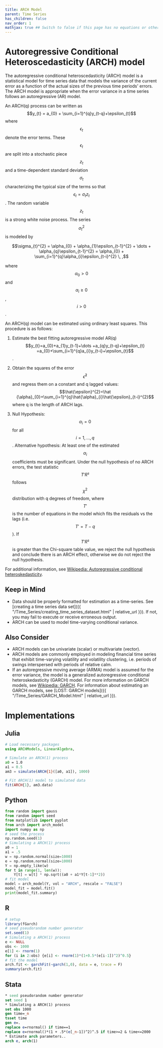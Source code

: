 ```yaml
---
title: ARCH Model
parent: Time Series
has_children: false
nav_order: 1
mathjax: true ## Switch to false if this page has no equations or other math rendering.
---
```


# Autoregressive Conditional Heteroscedasticity (ARCH) model

The autoregressive conditional heteroscedasticity (ARCH) model is a statistical model for time series data that models the variance of the current error as a function of the actual sizes of the previous time periods' errors. The ARCH model is appropriate when the error variance in a time series follows an autoregressive (AR) model.

An ARCH(q) process can be written as $$y_{t} = a_{0} + \sum_{i=1}^{q}y_{t-q}+\epsilon_{t}$$ where $$\epsilon_{t}$$ denote the error terms. These $$\epsilon_{t}$$ are split into a stochastic piece $$z_{t}$$ and a time-dependent standard deviation $$\sigma_{t}$$ characterizing the typical size of the terms so that $$\epsilon_{t}=\sigma_{t}z_{t}$$.
The random variable $$z_{t}$$ is a strong white noise process. The series $$\sigma_{t}^{2}$$ is modeled by

$$\sigma_{t}^{2} = \alpha_{0} + \alpha_{1}\epsilon_{t-1}^{2} + \dots + \alpha_{q}\epsilon_{t-1}^{2} = \alpha_{0} + \sum_{i=1}^{q}\alpha_{i}\epsilon_{t-i}^{2} \, ,$$ 

where $$\alpha_{0} > 0$$ and $$\alpha_{i} \geq 0$$, $$i > 0$$.

An ARCH(q) model can be estimated using ordinary least squares. This procedure is as follows:

1. Estimate the best fitting autoregressive model AR(q) $$y_{t}=a_{0}+a_{1}y_{t-1}+\dots +a_{q}y_{t-q}+\epsilon_{t} =a_{0}+\sum_{i=1}^{q}a_{i}y_{t-i}+\epsilon_{t}$$.

2. Obtain the squares of the error $$\hat{\epsilon}^{2}$$ and regress them on a constant and q lagged values:
$$\hat{\epsilon}^{2}=\hat {\alpha}_{0}+\sum_{i=1}^{q}\hat{\alpha}_{i}\hat{\epsilon}_{t-i}^{2}$$
where q is the length of ARCH lags.

3. Null Hypothesis: $$\alpha_{i}=0$$ for all $$i=1,\dots ,q$$. Alternative hypothesis: At least one of the estimated $$\alpha_{i}$$ coefficients must be significant. Under the null hypothesis of no ARCH errors, the test statistic $$T'R²$$ follows $$\chi^{2}$$ distribution with q degrees of freedom, where $$T'$$ is the number of equations in the model which fits the residuals vs the lags (i.e. $$T'=T-q$$). If $$T'R²$$ is greater than the Chi-square table value, we reject the null hypothesis and conclude there is an ARCH effect, otherwise we do not reject the null hypothesis.

For additional information, see [Wikipedia: Autoregressive conditional heteroskedasticity](https://en.wikipedia.org/wiki/Autoregressive_conditional_heteroskedasticity#ARCH(q)_model_specification).

## Keep in Mind

- Data should be properly formatted for estimation as a time-series. See [creating a time series data set]({{ "/Time_Series/creating_time_series_dataset.html" | relative_url }}). If not, you may fail to execute  or receive erroneous output.
- ARCH can be used to model time-varying conditional variance.

## Also Consider

- ARCH models can be univariate (scalar) or multivariate (vector). 
- ARCH models are commonly employed in modeling financial time series that exhibit time-varying volatility and volatility clustering, i.e. periods of swings interspersed with periods of relative calm.
- If an autoregressive moving average (ARMA) model is assumed for the error variance, the model is a generalized autoregressive conditional heteroskedasticity (GARCH) model. For more information on GARCH models, see [Wikipedia: GARCH](https://en.wikipedia.org/wiki/Autoregressive_conditional_heteroskedasticity#GARCH). For information about estimating an GARCH models, see [LOST: GARCH models]({{ "/Time_Series/GARCH_Model.html" | relative_url }}).

# Implementations

## Julia 

```julia
# Load necessary packages 
using ARCHModels, LinearAlgebra,

# Simulate an ARCH(1) process
a0 = 1.0
a1 = 0.5
am3 = simulate(ARCH{1}([a0, a1]), 1000)

# Fit ARCH(1) model to simulated data
fit(ARCH{1}, am3.data)

```

## Python

```py
from random import gauss
from random import seed
from matplotlib import pyplot
from arch import arch_model
import numpy as np
# seed the process
np.random.seed(1)
# Simulating a ARCH(1) process
a0 = 1
a1 = .5
w = np.random.normal(size=1000)
e = np.random.normal(size=1000)
Y = np.empty_like(w)
for t in range(1, len(w)):
    Y[t] = w[t] * np.sqrt((a0 + a1*Y[t-1]**2))
# fit model
model = arch_model(Y, vol = "ARCH", rescale = "FALSE")
model_fit = model.fit()
print(model_fit.summary)
```

## R

```r
# setup
library(fGarch)
# seed pseudorandom number generator
set.seed(1)
# Simulating a ARCH(1) process
e <- NULL
obs <- 1000
e[1] <- rnorm(1)
for (i in 2:obs) {e[i] <- rnorm(1)*(1+0.5*(e[i-1])^2)^0.5}
# fit the model
arch.fit <- garchFit(~garch(1,0), data = e, trace = F)
summary(arch.fit)
```

## Stata

```stata
* seed pseudorandom number generator
set seed 1
* Simulating a ARCH(1) process
set obs 1000
gen time=_n
tsset time
gen e=.
replace e=rnormal() if time==1
replace e=rnormal()*(1 + .5*(e[_n-1])^2)^.5 if time>=2 & time<=2000
* Estimate arch parameters.. 
arch e, arch(1)
```
